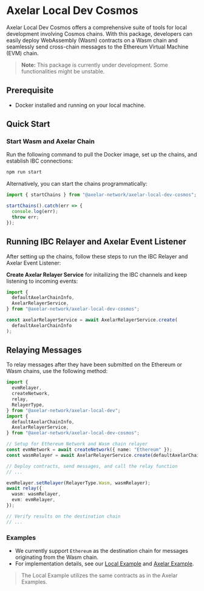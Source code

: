 # Axelar Local Dev Cosmos

Axelar Local Dev Cosmos offers a comprehensive suite of tools for local development involving Cosmos chains. With this package, developers can easily deploy WebAssembly (Wasm) contracts on a Wasm chain and seamlessly send cross-chain messages to the Ethereum Virtual Machine (EVM) chain.

> **Note:** This package is currently under development. Some functionalities might be unstable.

## Prerequisite

- Docker installed and running on your local machine.

## Quick Start

### Start Wasm and Axelar Chain

Run the following command to pull the Docker image, set up the chains, and establish IBC connections:

```bash
npm run start
```

Alternatively, you can start the chains programmatically:

```ts
import { startChains } from "@axelar-network/axelar-local-dev-cosmos";

startChains().catch(err => {
  console.log(err);
  throw err;
});
```

## Running IBC Relayer and Axelar Event Listener

After setting up the chains, follow these steps to run the IBC Relayer and Axelar Event Listener:

**Create Axelar Relayer Service** for initailizing the IBC channels and keep listening to incoming events:

```ts
import {
  defaultAxelarChainInfo,
  AxelarRelayerService,
} from "@axelar-network/axelar-local-dev-cosmos";

const axelarRelayerService = await AxelarRelayerService.create(
  defaultAxelarChainInfo
);
```

## Relaying Messages

To relay messages after they have been submitted on the Ethereum or Wasm chains, use the following method:

```ts
import {
  evmRelayer,
  createNetwork,
  relay,
  RelayerType,
} from "@axelar-network/axelar-local-dev";
import {
  defaultAxelarChainInfo,
  AxelarRelayerService,
} from "@axelar-network/axelar-local-dev-cosmos";

// Setup for Ethereum Network and Wasm chain relayer
const evmNetwork = await createNetwork({ name: "Ethereum" });
const wasmRelayer = await AxelarRelayerService.create(defaultAxelarChainInfo);

// Deploy contracts, send messages, and call the relay function
// ...

evmRelayer.setRelayer(RelayerType.Wasm, wasmRelayer);
await relay({
  wasm: wasmRelayer,
  evm: evmRelayer,
});

// Verify results on the destination chain
// ...
```

### Examples

- We currently support `Ethereum` as the destination chain for messages originating from the Wasm chain.
- For implementation details, see our [Local Example](docs/example.md) and [Axelar Example](https://github.com/axelarnetwork/axelar-examples/tree/feat/add-cosmos-examples/examples/cosmos/call-contract).

> The Local Example utilizes the same contracts as in the Axelar Examples.
